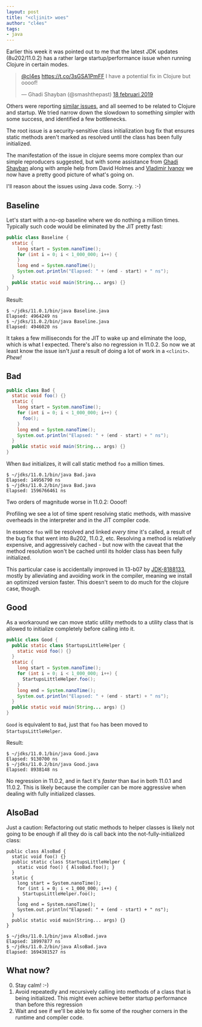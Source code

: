 ```yaml
---
layout: post
title: "<cljinit> woes"
author: "cl4es"
tags:
- java
---
```


Earlier this week it was pointed out to me that the latest JDK updates (8u202/11.0.2)
has a rather large startup/performance issue when running Clojure in certain modes.

<blockquote class="twitter-tweet" data-lang="sv"><p lang="en" dir="ltr"><a href="https://twitter.com/cl4es?ref_src=twsrc%5Etfw">@cl4es</a>  <a href="https://t.co/3sGSA1PmFF">https://t.co/3sGSA1PmFF</a>  I have a potential fix in Clojure but oooof!</p>&mdash; Ghadi Shayban (@smashthepast) <a href="https://twitter.com/smashthepast/status/1097557132566773760?ref_src=twsrc%5Etfw">18 februari 2019</a></blockquote>
<script async src="https://platform.twitter.com/widgets.js" charset="utf-8"></script>

Others were reporting [similar issues](https://bugs.openjdk.java.net/browse/JDK-8219233), and all seemed to be related to Clojure and startup. We tried narrow down the slowdown to something simpler with some success, and identified a few bottlenecks.

The root issue is a security-sensitive class initialization bug fix that ensures static methods aren't marked as resolved until the class has been fully initialized.

The manifestation of the issue in clojure seems more complex than our simple reproducers suggested, but with some assistance from [Ghadi Shayban](https://twitter.com/smashthepast) along with ample help from David Holmes and [Vladimir Ivanov](https://twitter.com/iwan0www/) we now have a pretty good picture of what's going on.

I'll reason about the issues using Java code. Sorry. :-)

## Baseline

Let's start with a no-op baseline where we do nothing a million
times. Typically such code would be eliminated by the JIT pretty 
fast:

```java
public class Baseline {
  static {
    long start = System.nanoTime();
    for (int i = 0; i < 1_000_000; i++) {
    }
    long end = System.nanoTime();
    System.out.println("Elapsed: " + (end - start) + " ns");
  }
  public static void main(String... args) {}
}
```

Result:
```
$ ~/jdks/11.0.1/bin/java Baseline.java
Elapsed: 4964249 ns
$ ~/jdks/11.0.2/bin/java Baseline.java
Elapsed: 4946020 ns
```

It takes a few milliseconds for the JIT to wake up and eliminate
the loop, which is what I expected. There's also no regression
in 11.0.2. So now we at least know the issue isn't _just_ a 
result of doing a lot of work in a `<clinit>`. _Phew!_

## Bad <clinit>
```java
public class Bad {
  static void foo() {}
  static {
    long start = System.nanoTime();
    for (int i = 0; i < 1_000_000; i++) {
      foo();
    }
    long end = System.nanoTime();
    System.out.println("Elapsed: " + (end - start) + " ns");
  }
  public static void main(String... args) {}
}
```

When `Bad` initializes, it will call static method `foo` a million 
times.

```
$ ~/jdks/11.0.1/bin/java Bad.java
Elapsed: 14956790 ns
$ ~/jdks/11.0.2/bin/java Bad.java
Elapsed: 1596766461 ns
```

Two orders of magnitude worse in 11.0.2: Oooof!

Profiling we see a lot of time spent resolving static methods, with 
massive overheads in the interpreter and in the JIT compiler code. 

In essence `foo` will be resolved and linked *every time* it's called,
a result of the bug fix that went into 8u202, 11.0.2, etc. Resolving
a method is relatively expensive, and aggressively cached - but now
with the caveat that the method resolution won't be cached until its
holder class has been fully initialized.

This particular case is accidentally improved in 13-b07 by 
[JDK-8188133](https://bugs.openjdk.java.net/browse/JDK-8188133), mostly
by alleviating and avoiding work in the compiler, meaning we install an
optimized version faster. This doesn't seem to do much for the clojure
case, though.

## Good <clinit>

As a workaround we can move static utility methods to a utility class 
that is allowed to initialize completely before calling into it.

```java
public class Good {
  public static class StartupsLittleHelper {
    static void foo() {}
  }
  static {
    long start = System.nanoTime();
    for (int i = 0; i < 1_000_000; i++) {
      StartupsLittleHelper.foo();
    }
    long end = System.nanoTime();
    System.out.println("Elapsed: " + (end - start) + " ns");
  }
  public static void main(String... args) {}
}
```

`Good` is equivalent to `Bad`, just that `foo` has been moved to `StartupsLittleHelper`.

Result:
```
$ ~/jdks/11.0.1/bin/java Good.java
Elapsed: 9130700 ns
$ ~/jdks/11.0.2/bin/java Good.java
Elapsed: 8938148 ns
```

No regression in 11.0.2, and in fact it's _faster_ than `Bad` in 
both 11.0.1 and 11.0.2. This is likely because the compiler can be more
aggressive when dealing with fully initialized classes. 

## AlsoBad <clinit>

Just a caution: Refactoring out static methods to helper classes is likely not 
going to be enough if all they do is call back into the not-fully-initialized 
class:

```
public class AlsoBad {
  static void foo() {}
  public static class StartupsLittleHelper {
    static void foo() { AlsoBad.foo(); }
  }
  static {
    long start = System.nanoTime();
    for (int i = 0; i < 1_000_000; i++) {
      StartupsLittleHelper.foo();
    }
    long end = System.nanoTime();
    System.out.println("Elapsed: " + (end - start) + " ns");
  }
  public static void main(String... args) {}
}
```

```
$ ~/jdks/11.0.1/bin/java AlsoBad.java
Elapsed: 18997877 ns
$ ~/jdks/11.0.2/bin/java AlsoBad.java
Elapsed: 1694381527 ns
```

## What now?

0. Stay calm! :-)
1. Avoid repeatedly and recursively calling into methods of a class that
is being initialized. This might even achieve better startup performance
than before this regression
2. Wait and see if we'll be able to fix some of the rougher corners in the
runtime and compiler code.
